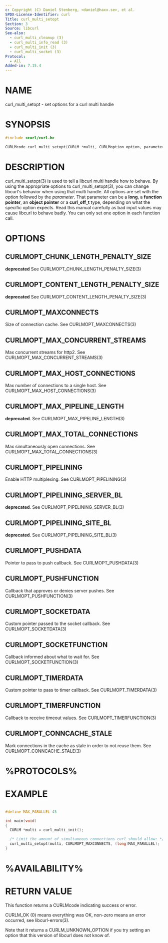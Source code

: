 ```yaml
---
c: Copyright (C) Daniel Stenberg, <daniel@haxx.se>, et al.
SPDX-License-Identifier: curl
Title: curl_multi_setopt
Section: 3
Source: libcurl
See-also:
  - curl_multi_cleanup (3)
  - curl_multi_info_read (3)
  - curl_multi_init (3)
  - curl_multi_socket (3)
Protocol:
  - All
Added-in: 7.15.4
---
```


# NAME

curl_multi_setopt - set options for a curl multi handle

# SYNOPSIS

~~~c
#include <curl/curl.h>

CURLMcode curl_multi_setopt(CURLM *multi, CURLMoption option, parameter);
~~~

# DESCRIPTION

curl_multi_setopt(3) is used to tell a libcurl multi handle how to behave. By
using the appropriate options to curl_multi_setopt(3), you can change
libcurl's behavior when using that multi handle. All options are set with the
*option* followed by the *parameter*. That parameter can be a **long**, a
**function pointer**, an **object pointer** or a **curl_off_t** type,
depending on what the specific option expects. Read this manual carefully as
bad input values may cause libcurl to behave badly. You can only set one
option in each function call.

# OPTIONS

## CURLMOPT_CHUNK_LENGTH_PENALTY_SIZE

**deprecated** See CURLMOPT_CHUNK_LENGTH_PENALTY_SIZE(3)

## CURLMOPT_CONTENT_LENGTH_PENALTY_SIZE

**deprecated** See CURLMOPT_CONTENT_LENGTH_PENALTY_SIZE(3)

## CURLMOPT_MAXCONNECTS

Size of connection cache. See CURLMOPT_MAXCONNECTS(3)

## CURLMOPT_MAX_CONCURRENT_STREAMS

Max concurrent streams for http2. See CURLMOPT_MAX_CONCURRENT_STREAMS(3)

## CURLMOPT_MAX_HOST_CONNECTIONS

Max number of connections to a single host. See
CURLMOPT_MAX_HOST_CONNECTIONS(3)

## CURLMOPT_MAX_PIPELINE_LENGTH

**deprecated**. See CURLMOPT_MAX_PIPELINE_LENGTH(3)

## CURLMOPT_MAX_TOTAL_CONNECTIONS

Max simultaneously open connections. See CURLMOPT_MAX_TOTAL_CONNECTIONS(3)

## CURLMOPT_PIPELINING

Enable HTTP multiplexing. See CURLMOPT_PIPELINING(3)

## CURLMOPT_PIPELINING_SERVER_BL

**deprecated**. See CURLMOPT_PIPELINING_SERVER_BL(3)

## CURLMOPT_PIPELINING_SITE_BL

**deprecated**. See CURLMOPT_PIPELINING_SITE_BL(3)

## CURLMOPT_PUSHDATA

Pointer to pass to push callback. See CURLMOPT_PUSHDATA(3)

## CURLMOPT_PUSHFUNCTION

Callback that approves or denies server pushes. See CURLMOPT_PUSHFUNCTION(3)

## CURLMOPT_SOCKETDATA

Custom pointer passed to the socket callback. See CURLMOPT_SOCKETDATA(3)

## CURLMOPT_SOCKETFUNCTION

Callback informed about what to wait for. See CURLMOPT_SOCKETFUNCTION(3)

## CURLMOPT_TIMERDATA

Custom pointer to pass to timer callback. See CURLMOPT_TIMERDATA(3)

## CURLMOPT_TIMERFUNCTION

Callback to receive timeout values. See CURLMOPT_TIMERFUNCTION(3)

## CURLMOPT_CONNCACHE_STALE
Mark connections in the cache as stale in order to not reuse them.
See CURLMOPT_CONNCACHE_STALE(3)

# %PROTOCOLS%

# EXAMPLE

~~~c

#define MAX_PARALLEL 45

int main(void)
{
  CURLM *multi = curl_multi_init();

  /* Limit the amount of simultaneous connections curl should allow: */
  curl_multi_setopt(multi, CURLMOPT_MAXCONNECTS, (long)MAX_PARALLEL);
}
~~~

# %AVAILABILITY%

# RETURN VALUE

This function returns a CURLMcode indicating success or error.

CURLM_OK (0) means everything was OK, non-zero means an error occurred, see
libcurl-errors(3).

Note that it returns a CURLM_UNKNOWN_OPTION if you try setting an option that
this version of libcurl does not know of.
